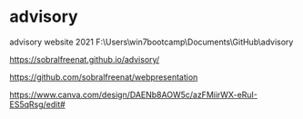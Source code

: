 # advisory
advisory website 2021
F:\Users\win7bootcamp\Documents\GitHub\advisory

https://sobralfreenat.github.io/advisory/

https://github.com/sobralfreenat/webpresentation

https://www.canva.com/design/DAENb8AOW5c/azFMiirWX-eRuI-ES5qRsg/edit#
